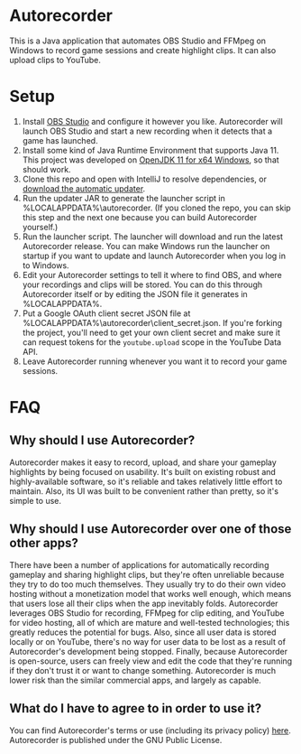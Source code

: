 # Autorecorder
This is a Java application that automates OBS Studio and FFMpeg on Windows to record game sessions and create highlight clips. It can also upload clips to YouTube.

# Setup
1. Install [OBS Studio](https://obsproject.com/download) and configure it however you like. Autorecorder will launch OBS Studio and start a new recording when it detects that a game has launched.
2. Install some kind of Java Runtime Environment that supports Java 11. This project was developed on [OpenJDK 11 for x64 Windows](https://adoptium.net/?variant=openjdk11), so that should work.
3. Clone this repo and open with IntelliJ to resolve dependencies, or [download the automatic updater](https://github.com/trdesilva/autorecorder/releases/download/v1.4.0/updater.jar).
4. Run the updater JAR to generate the launcher script in %LOCALAPPDATA%\autorecorder. (If you cloned the repo, you can skip this step and the next one because you can build Autorecorder yourself.)
5. Run the launcher script. The launcher will download and run the latest Autorecorder release. You can make Windows run the launcher on startup if you want to update and launch Autorecorder when you log in to Windows.
6. Edit your Autorecorder settings to tell it where to find OBS, and where your recordings and clips will be stored. You can do this through Autorecorder itself or by editing the JSON file it generates in %LOCALAPPDATA%.
7. Put a Google OAuth client secret JSON file at %LOCALAPPDATA%\autorecorder\client_secret.json. If you're forking the project, you'll need to get your own client secret and make sure it can request tokens for the `youtube.upload` scope in the YouTube Data API.
8. Leave Autorecorder running whenever you want it to record your game sessions.

# FAQ

## Why should I use Autorecorder?
Autorecorder makes it easy to record, upload, and share your gameplay highlights by being focused on usability. It's built on existing robust and highly-available software, so it's reliable and takes relatively little effort to maintain. Also, its UI was built to be convenient rather than pretty, so it's simple to use.

## Why should I use Autorecorder over one of those other apps?
There have been a number of applications for automatically recording gameplay and sharing highlight clips, but they're often unreliable because they try to do too much themselves. They usually try to do their own video hosting without a monetization model that works well enough, which means that users lose all their clips when the app inevitably folds. Autorecorder leverages OBS Studio for recording, FFMpeg for clip editing, and YouTube for video hosting, all of which are mature and well-tested technologies; this greatly reduces the potential for bugs. Also, since all user data is stored locally or on YouTube, there's no way for user data to be lost as a result of Autorecorder's development being stopped. Finally, because Autorecorder is open-source, users can freely view and edit the code that they're running if they don't trust it or want to change something. Autorecorder is much lower risk than the similar commercial apps, and largely as capable.

## What do I have to agree to in order to use it?
You can find Autorecorder's terms or use (including its privacy policy) [here](https://trdesilva.github.io/autorecorder/license). Autorecorder is published under the GNU Public License.
